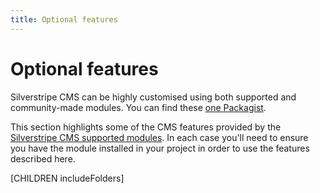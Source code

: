 ```yaml
---
title: Optional features
---
```


# Optional features

Silverstripe CMS can be highly customised using both supported and community-made modules. You can find these [one Packagist](https://packagist.org/?type=silverstripe-vendormodule).

This section highlights some of the CMS features provided by the [Silverstripe CMS supported modules](/project_governance/supported_modules/).
In each case you'll need to ensure you have the module installed in your project in order to use the features described here.

[CHILDREN includeFolders]
